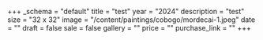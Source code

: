 +++
_schema = "default"
title = "test"
year = "2024"
description = "test"
size = "32 x 32"
image = "/content/paintings/cobogo/mordecai-1.jpeg"
date = ""
draft = false
sale = false
gallery = ""
price = ""
purchase_link = ""
+++
